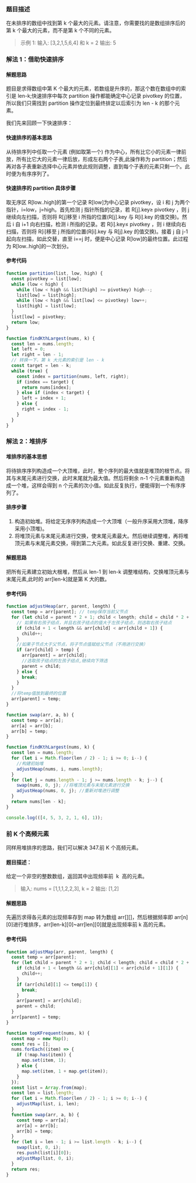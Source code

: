 ### 题目描述

在未排序的数组中找到第 k 个最大的元素。请注意，你需要找的是数组排序后的第 k 个最大的元素，而不是第 k 个不同的元素。

> 示例 1:
> 输入: [3,2,1,5,6,4] 和 k = 2
> 输出: 5

### 解法 1：借助快速排序

#### 解题思路

题目是求得数组中第 K 个最大的元素，若数组是升序的，那这个数在数组中的索引是 len-k;快速排序中每次 partition 操作都能确定中心记录 pivotkey 的位置，所以我们只需找到 partition 操作定位到最终排定以后索引为 len - k 的那个元素。

我们先来回顾一下快速排序：

#### 快速排序的基本思路

从待排序列中任取一个元素 (例如取第一个) 作为中心，所有比它小的元素一律前放，所有比它大的元素一律后放，形成左右两个子表,此操作称为 partition；然后再对各子表重新选择中心元素并依此规则调整，直到每个子表的元素只剩一个。此时便为有序序列了。

#### 快速排序的 partition 具体步骤

取无序区 R[low..high]的第一个记录 R[low]为中心记录 pivotkey，设 i 和 j 为两个指针，i=low，j=high。首先检测 j 指针所指的记录，若 R[j].key≥ pivotkey ，则 j 继续向左扫描，否则将 R[j]移至 i 所指的位置(R[j].key 与 R[i].key 的值交换)。然后 i 自 i+1 向右扫描，检测 i 所指的记录。若 R[i].key≤ pivotkey ，则 i 继续向右扫描，否则将 R[i]移至 j 所指的位置(R[i].key 与 R[j].key 的值交换)。接着 j 自 j-1 起向左扫描，如此交替，直至 i==j 时，便是中心记录 R[low]的最终位置。此过程为 R[low..high]的一次划分。

#### 参考代码

```javascript
function partition(list, low, high) {
  const pivotkey = list[low];
  while (low < high) {
    while (low < high && list[high] >= pivotkey) high--;
    list[low] = list[high];
    while (low < high && list[low] <= pivotkey) low++;
    list[high] = list[low];
  }
  list[low] = pivotkey;
  return low;
}

function findKthLargest(nums, k) {
  const len = nums.length;
  let left = 0;
  let right = len - 1;
  // 转换一下，第 k 大元素的索引是 len - k
  const target = len - k;
  while (true) {
    const index = partition(nums, left, right);
    if (index == target) {
      return nums[index];
    } else if (index < target) {
      left = index + 1;
    } else {
      right = index - 1;
    }
  }
}
```

### 解法 2：堆排序

#### 堆排序的基本思想

将待排序序列构造成一个大顶堆，此时，整个序列的最大值就是堆顶的根节点。将其与末尾元素进行交换，此时末尾就为最大值。然后将剩余 n-1 个元素重新构造成一个堆，这样会得到 n 个元素的次小值。如此反复执行，便能得到一个有序序列了。

#### 排序步骤

1. 构造初始堆。将给定无序序列构造成一个大顶堆（一般升序采用大顶堆，降序采用小顶堆)。
2. 将堆顶元素与末尾元素进行交换，使末尾元素最大。然后继续调整堆，再将堆顶元素与末尾元素交换，得到第二大元素。如此反复进行交换、重建、交换。

#### 解题思路

把所有元素建立初始大根堆，然后从 len-1 到 len-k 调整堆结构，交换堆顶元素与末尾元素,此时的 arr[len-k]就是第 K 大的数。

#### 参考代码

```javascript
function adjustHeap(arr, parent, length) {
  const temp = arr[parent]; // temp保存当前父节点
  for (let child = parent * 2 + 1; child < length; child = child * 2 + 1) {
    // 如果有右孩子结点，并且右孩子结点的值大于左孩子结点，则选取右孩子结点
    if (child + 1 < length && arr[child] < arr[child + 1]) {
      child++;
    }
    //如果子节点大于父节点，将子节点值赋给父节点（不用进行交换）
    if (arr[child] > temp) {
      arr[parent] = arr[child];
      //选取孩子结点的左孩子结点,继续向下筛选
      parent = child;
    } else {
      break;
    }
  }
  //将temp值放到最终的位置
  arr[parent] = temp;
}

function swap(arr, a, b) {
  const temp = arr[a];
  arr[a] = arr[b];
  arr[b] = temp;
}

function findKthLargest(nums, k) {
  const len = nums.length;
  for (let i = Math.floor(len / 2) - 1; i >= 0; i--) {
    //构建初始堆
    adjustHeap(nums, i, nums.length);
  }
  for (let j = nums.length - 1; j >= nums.length - k; j--) {
    swap(nums, 0, j); //将堆顶元素与末尾元素进行交换
    adjustHeap(nums, 0, j); //重新对堆进行调整
  }
  return nums[len - k];
}

console.log(([4, 5, 3, 2, 1, 6], 1));
```

### 前 K 个高频元素

同样用堆排序的思路，我们可以解决 347.前 K 个高频元素。

#### 题目描述：

给定一个非空的整数数组，返回其中出现频率前  k  高的元素。

> 输入: nums = [1,1,1,2,2,3], k = 2
> 输出: [1,2]

#### 解题思路

先遍历求得各元素的出现频率存到 map 转为数组 arr[][]，然后根据频率即 arr[n][0]进行堆排序，arr[len-k][0]~arr[len][0]就是出现频率前 k 高的元素。

#### 参考代码

```javascript
function adjustMap(arr, parent, length) {
  const temp = arr[parent];
  for (let child = parent * 2 + 1; child < length; child = child * 2 + 1) {
    if (child + 1 < length && arr[child][1] < arr[child + 1][1]) {
      child++;
    }
    if (arr[child][1] <= temp[1]) {
      break;
    }
    arr[parent] = arr[child];
    parent = child;
  }
  arr[parent] = temp;
}

function topKFrequent(nums, k) {
  const map = new Map();
  const res = [];
  nums.forEach((item) => {
    if (!map.has(item)) {
      map.set(item, 1);
    } else {
      map.set(item, 1 + map.get(item));
    }
  });
  const list = Array.from(map);
  const len = list.length;
  for (let i = Math.floor(len / 2) - 1; i >= 0; i--) {
    adjustMap(list, i, len);
  }
  function swap(arr, a, b) {
    const temp = arr[a];
    arr[a] = arr[b];
    arr[b] = temp;
  }
  for (let i = len - 1; i >= list.length - k; i--) {
    swap(list, 0, i);
    res.push(list[i][0]);
    adjustMap(list, 0, i);
  }
  return res;
}
```
